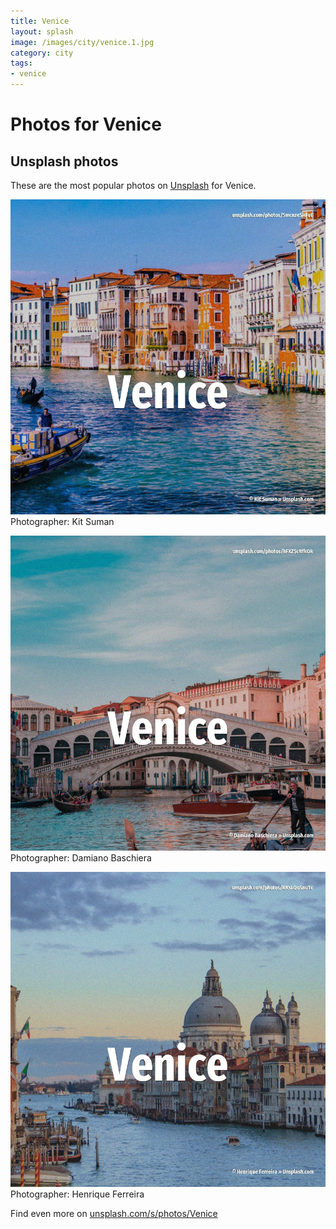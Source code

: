 ```yaml
---
title: Venice
layout: splash
image: /images/city/venice.1.jpg
category: city
tags:
- venice
---
```

# Photos for Venice
 
## Unsplash photos
These are the most popular photos on [Unsplash](https://unsplash.com) for Venice.
 
![Venice](/images/city/venice.1.jpg)
Photographer:  Kit Suman
 
![Venice](/images/city/venice.2.jpg)
Photographer:  Damiano Baschiera
 
![Venice](/images/city/venice.3.jpg)
Photographer:  Henrique Ferreira
 
Find even more on [unsplash.com/s/photos/Venice](https://unsplash.com/s/photos/Venice)
 
